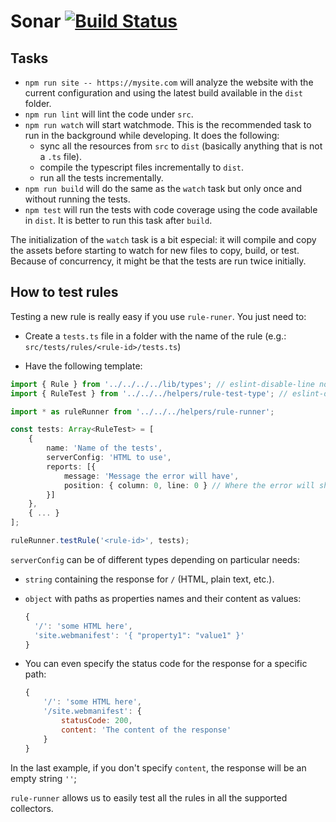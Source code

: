 # Sonar [![Build Status](https://travis-ci.com/MicrosoftEdge/Sonar.svg?token=ie6AidxpTLajKCNExwqL&branch=master)](https://travis-ci.com/MicrosoftEdge/Sonar)


## Tasks

* `npm run site -- https://mysite.com` will analyze the website with
   the current configuration and using the latest build available in
   the `dist` folder.
* `npm run lint` will lint the code under `src`.
* `npm run watch` will start watchmode. This is the recommended task
   to run in the background while developing. It does the following:
  * sync all the resources from `src` to `dist` (basically anything
    that is not a `.ts` file).
  * compile the typescript files incrementally to `dist`.
  * run all the tests incrementally.
* `npm run build` will do the same as the `watch` task but only once
  and without running the tests.
* `npm test` will run the tests with code coverage using the code
  available in `dist`. It is better to run this task after `build`.

The initialization of the `watch` task is a bit especial: it will
compile and copy the assets before starting to watch for new files
to copy, build, or test. Because of concurrency, it might be that
the tests are run twice initially.


## How to test rules

Testing a new rule is really easy if you use `rule-runer`. You just
need to:

* Create a `tests.ts` file in a folder with the name of the rule
(e.g.: `src/tests/rules/<rule-id>/tests.ts`)

* Have the following template:

```typescript
import { Rule } from '../../../../lib/types'; // eslint-disable-line no-unused-vars
import { RuleTest } from '../../../helpers/rule-test-type'; // eslint-disable-line no-unused-vars

import * as ruleRunner from '../../../helpers/rule-runner';

const tests: Array<RuleTest> = [
    {
        name: 'Name of the tests',
        serverConfig: 'HTML to use',
        reports: [{
            message: 'Message the error will have',
            position: { column: 0, line: 0 } // Where the error will show
        }]
    },
    { ... }
];

ruleRunner.testRule('<rule-id>', tests);
```

`serverConfig` can be of different types depending on particular needs:

* `string` containing the response for `/` (HTML, plain text, etc.).
* `object` with paths as properties names and their content as values:

  ```js
  {
    '/': 'some HTML here',
    'site.webmanifest': '{ "property1": "value1" }'
  }
  ```

* You can even specify the status code for the response for
  a specific path:

  ```js
  {
      '/': 'some HTML here',
      '/site.webmanifest': {
          statusCode: 200,
          content: 'The content of the response'
      }
  }
  ```

In the last example, if you don't specify `content`, the response
will be an empty string `''`;

`rule-runner` allows us to easily test all the rules in all the
supported collectors.
